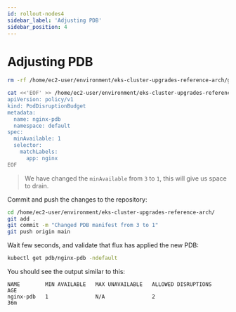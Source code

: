 ```yaml
---
id: rollout-nodes4
sidebar_label: 'Adjusting PDB'
sidebar_position: 4
---
```


# Adjusting PDB

```bash
rm -rf /home/ec2-user/environment/eks-cluster-upgrades-reference-arch/gitops/applications/01-pdb-sample-app.yaml

cat <<'EOF' >> /home/ec2-user/environment/eks-cluster-upgrades-reference-arch/gitops/applications/01-pdb-sample-app.yaml
apiVersion: policy/v1
kind: PodDisruptionBudget
metadata:
  name: nginx-pdb
  namespace: default
spec:
  minAvailable: 1
  selector:
    matchLabels:
      app: nginx
EOF
```

> We have changed the `minAvailable` from `3` to `1`, this will give us space to drain.

Commit and push the changes to the repository:

```bash
cd /home/ec2-user/environment/eks-cluster-upgrades-reference-arch/
git add .
git commit -m "Changed PDB manifest from 3 to 1"
git push origin main
```

Wait few seconds, and validate that flux has applied the new PDB:

```bash
kubectl get pdb/nginx-pdb -ndefault
```

You should see the output similar to this:

```
NAME        MIN AVAILABLE   MAX UNAVAILABLE   ALLOWED DISRUPTIONS   AGE
nginx-pdb   1               N/A               2                     36m
```





